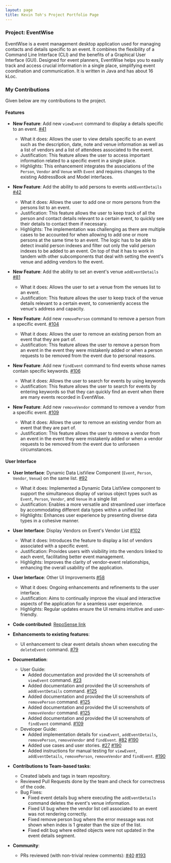 ```yaml
---
layout: page
title: Kevin Toh's Project Portfolio Page
---
```


### Project: EventWise

EventWise is a event management desktop application used for managing contacts and details specific to an event. It combines the flexibility of a Command Line Interface (CLI) and the benefits of a Graphical User Interface (GUI). Designed for event planners, EventWise helps you to easily track and access crucial information in a single place, simplifying event coordination and communication. It is written in Java and has about 16 kLoc.

### My Contributions
Given below are my contributions to the project.

#### Features

* **New Feature**: Add new `viewEvent` command to display a details specific to an event. [\#41](https://github.com/AY2324S1-CS2103-F13-3/tp/pull/41)
  * What it does: Allows the user to view details specific to an event such as the description, date, note and venue information as well as a list of vendors and a list of attendees associated to the event.
  * Justification: This feature allows the user to access important information related to a specific event in a single place.
  * Highlights: This enhancement integrates the associations of the `Person`, `Vendor` and `Venue` with `Event` and requires changes to the existing AddressBook and Model interfaces.

* **New Feature**: Add the ability to add persons to events `addEventDetails` [\#42](https://github.com/AY2324S1-CS2103-F13-3/tp/pull/42)
  * What it does: Allows the user to add one or more persons from the persons list to an event.
  * Justification: This feature allows the user to keep track of all the person and contact details relevant to a certain event, to quickly see their details to contact them if necessary.
  * Highlights: The implementation was challenging as there are multiple cases to be accounted for when allowing to add one or more persons at the same time to an event. The logic has to be able to detect invalid person indexes and filter out only the valid person indexes to be added to an event. On top of that it has to work in tandem with other subcomponents that deal with setting the event's venue and adding vendors to the event.

* **New Feature**: Add the ability to set an event's venue `addEventDetails` [\#81](https://github.com/AY2324S1-CS2103-F13-3/tp/pull/81)
  * What it does: Allows the user to set a venue from the venues list to an event.
  * Justification: This feature allows the user to keep track of the venue details relevant to a certain event, to conveniently access the venue's address and capacity.

* **New Feature**: Add new `removePerson` command to remove a person from a specific event. [\#104](https://github.com/AY2324S1-CS2103-F13-3/tp/pull/104)
  * What it does: Allows the user to remove an existing person from an event that they are part of.
  * Justification: This feature allows the user to remove a person from an event in the event they were mistakenly added or when a person requests to be removed from the event due to personal reasons.

* **New Feature**: Add new `findEvent` command to find events whose names contain specific keywords. [\#106](https://github.com/AY2324S1-CS2103-F13-3/tp/pull/106)
  * What it does: Allows the user to search for events by using keywords
  * Justification: This feature allows the user to search for events by entering keywords so that they can quickly find an event when there are many events recorded in EventWise.

* **New Feature**: Add new `removeVendor` command to remove a vendor from a specific event. [\#109](https://github.com/AY2324S1-CS2103-F13-3/tp/pull/109)
  * What it does: Allows the user to remove an existing vendor from an event that they are part of.
  * Justification: This feature allows the user to remove a vendor from an event in the event they were mistakenly added or when a vendor requests to be removed from the event due to unforseen circumstances.

#### User Interface

* **User Interface**: Dynamic Data ListView Component (`Event`, `Person`, `Vendor`, `Venue`) on the same list. [\#92](https://github.com/AY2324S1-CS2103-F13-3/tp/pull/92)
  * What it does: Implemented a Dynamic Data ListView component to support the simultaneous display of various object types such as `Event`, `Person`, `Vendor`, and `Venue` in a single list
  * Justification: Enables a more versatile and streamlined user interface by accommodating different data types within a unified list 
  * Highlights: Enhances user experience by presenting diverse data types in a cohesive manner.

* **User Interface**: Display Vendors on Event's Vendor List [\#102](https://github.com/AY2324S1-CS2103-F13-3/tp/pull/102)
  * What it does: Introduces the feature to display a list of vendors associated with a specific event.
  * Justification: Provides users with visibility into the vendors linked to each event, facilitating better event management.
  * Highlights: Improves the clarity of vendor-event relationships, enhancing the overall usability of the application.

* **User Interface**: Other UI Improvements [\#58](https://github.com/AY2324S1-CS2103-F13-3/tp/pull/58)
  * What it does: Ongoing enhancements and refinements to the user interface.
  * Justification: Aims to continually improve the visual and interactive aspects of the application for a seamless user experience.
  * Highlights: Regular updates ensure the UI remains intuitive and user-friendly.

* **Code contributed**: [RepoSense link](https://nus-cs2103-ay2324s1.github.io/tp-dashboard/?search=ktzy0305&breakdown=true)

* **Enhancements to existing features**:
    * UI enhancement to clear event details shown when executing the `deleteEvent` command. [\#79](https://github.com/AY2324S1-CS2103-F13-3/tp/pull/79)

* **Documentation**:
    * User Guide:
        * Added documentation and provided the UI screenshots of `viewEvent` command. [\#23](https://github.com/AY2324S1-CS2103-F13-3/tp/pull/23) 
        * Added documentation and provided the UI screenshots of `addEventDetails` command. [\#125](https://github.com/AY2324S1-CS2103-F13-3/tp/pull/125)
        * Added documentation and provided the UI screenshots of `removePerson` command. [\#125](https://github.com/AY2324S1-CS2103-F13-3/tp/pull/125)
        * Added documentation and provided the UI screenshots of `removeVendor` command. [\#125](https://github.com/AY2324S1-CS2103-F13-3/tp/pull/125)
        * Added documentation and provided the UI screenshots of `findEvent` command. [\#109](https://github.com/AY2324S1-CS2103-F13-3/tp/pull/109)
    * Developer Guide:
        * Added implementation details for `viewEvent`, `addEventDetails`, `removePerson`, `removeVendor` and `findEvent`. [\#82](https://github.com/AY2324S1-CS2103-F13-3/tp/pull/82) [\#190](https://github.com/AY2324S1-CS2103-F13-3/tp/pull/190)
        * Added use cases and user stories. [\#27](https://github.com/AY2324S1-CS2103-F13-3/tp/pull/27) [\#190](https://github.com/AY2324S1-CS2103-F13-3/tp/pull/190)
        * Added instructions for manual testing for `viewEvent`, `addEventDetails`, `removePerson`, `removeVendor` and `findEvent`. [\#190](https://github.com/AY2324S1-CS2103-F13-3/tp/pull/190) 
* **Contributions to Team-based tasks**:
    * Created labels and tags in team repository.
    * Reviewed Pull Requests done by the team and check for correctness of the code.
    * Bug Fixes:
        * Fixed event details bug where executing the `addEventDetails` command deletes the event's venue information.
        * Fixed UI bug where the vendor list cell associated to an event was not rendering correctly.
        * Fixed remove person bug where the error message was not shown when index is 1 greater than the size of the list.
        * Fixed edit bug where edited objects were not updated in the event details segment.

* **Community**:
    * PRs reviewed (with non-trivial review comments): [\#40](https://github.com/AY2324S1-CS2103-F13-3/tp/pull/40) [\#193](https://github.com/AY2324S1-CS2103-F13-3/tp/pull/193)

